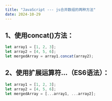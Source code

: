 ```yaml
---
title: "JavaScript --- js合并数组的两种方法"
date: 2024-10-29
---
```


## 1、使用concat()方法：

```js
let array1 = [1, 2, 3];
let array2 = [4, 5, 6];
let mergedArray = array1.concat(array2);
```

## 2、使用扩展运算符...（ES6语法）：

```js
let array1 = [1, 2, 3];
let array2 = [4, 5, 6];
let mergedArray = [...array1, ...array2];
```